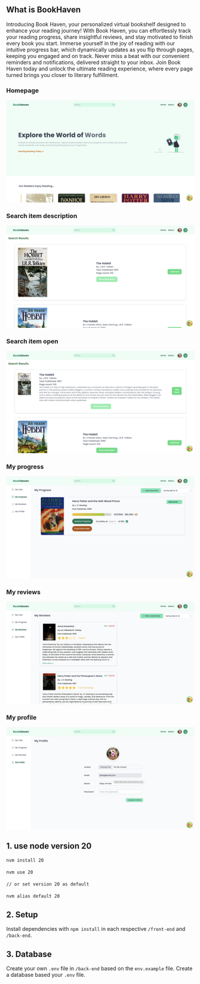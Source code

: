 ## What is BookHaven 
Introducing Book Haven, your personalized virtual bookshelf designed to enhance your reading journey! With Book Haven, you can effortlessly track your reading progress, share insightful reviews, and stay motivated to finish every book you start. Immerse yourself in the joy of reading with our intuitive progress bar, which dynamically updates as you flip through pages, keeping you engaged and on track. Never miss a beat with our convenient reminders and notifications, delivered straight to your inbox. Join Book Haven today and unlock the ultimate reading experience, where every page turned brings you closer to literary fulfillment.

### Homepage 
![homepage](https://github.com/bahmed32/bookshelf/blob/main/front-end/public/homepage.png?raw=true)

### Search item description
![Search item](https://github.com/bahmed32/bookshelf/blob/main/front-end/public/search.png?raw=true)

### Search item open
![Search item](https://github.com/bahmed32/bookshelf/blob/main/front-end/public/searchopen.png?raw=true)

### My progress
![progress page](https://github.com/bahmed32/bookshelf/blob/main/front-end/public/myprogress.png?raw=true)

### My reviews
![review page](https://github.com/bahmed32/bookshelf/blob/main/front-end/public/myreviews.png?raw=true)

### My profile
![profile page](https://github.com/bahmed32/bookshelf/blob/main/front-end/public/myprofile.png?raw=true) 




## 1. use node version 20

```
nvm install 20

nvm use 20

// or set version 20 as default

nvm alias default 20

```

## 2. Setup

Install dependencies with `npm install` in each respective `/front-end` and `/back-end`.

## 3. Database

Create your own `.env` file in `/back-end` based on the `env.example` file. Create a database based your `.env` file.
